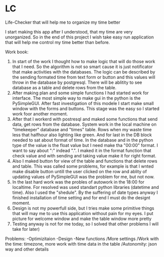 # LC
Life-Checker that will help me to organize my time better

I start making this app after I understood, that my time are very unorganized. So in the end of this project I wish take easy run application that will help me control my time better than before.

Work book:
1. In start of the work I thought how to make logic that will do those work that I need. So the algorithm is not so smart cause it is just notificator that make activities with the databases. The logic can be described by the sending formated time from text form or button and this values will throw in the database by postgresql. There will be ablitity to see database as a table and delete rows from the table.
2. After making plan and some simple functions I had started work for interface. The most simple way to make gui in the python is the PySimpleGUI. After fast investigation of this modele I start make small window with the forms and buttons. This stage was the easy so I started work foor another moment.
3. After that I workerd with postresql and maked some functions that send data, get rows from the database. System work in the local machine on "timekeeper" database and "times" table. Rows when my waste time less that halfhour also lighting like green. And for last in the DB block needed to sat about format of time. In the database and in the python type of the value is the float value but I need make tha "00:00" format. I want to say about ":" indead ".". I maked it in the format function that check value and with sending and taking value make it for right format.
4. Also I maked button for view of the table and functions that delete rows and table. This was called some problems, for example is that I wnted make disable button untill the user clicked on the row and ablity of updating values of PySimpleGUI was the problem for me, but not now.
5. In the last hard work was the probles of autowork in the 18:00 for localtime. For resolved was used standart python libraries (datetime and time). Also I used the "shedule". By the suffering of date types anyway I finished installation of time setting and for end I must do the designt moment.
6. Design is not my powerfull side, but I tries make some primitive things that will may me to use this application without pain for my eyes. I put picture for welcome window and make the table window more pretty
7. Testing anyway is not for me today, so I solved that other problems I will take for later)


Problems:
-Optimizitaion
-Design
-New functions
/More settings
/Work with the time: timezone, more work with time data in the table
/Autonomity: json way and other details

